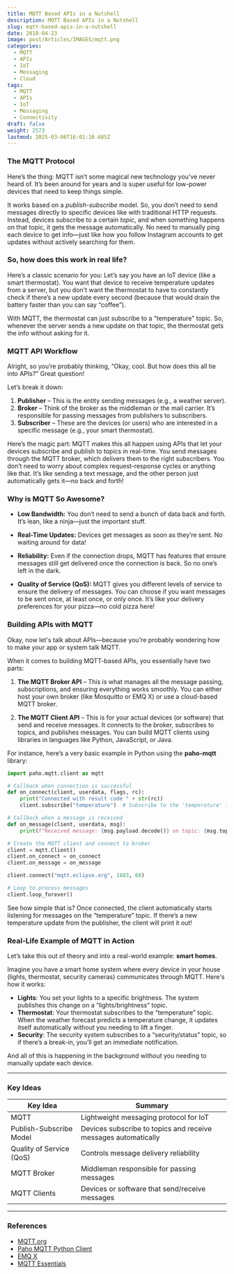 ```yaml
---
title: MQTT Based APIs in a Nutshell
description: MQTT Based APIs in a Nutshell
slug: mqtt-based-apis-in-a-nutshell
date: 2018-04-23
image: post/Articles/IMAGES/mqtt.png
categories:
  - MQTT
  - APIs
  - IoT
  - Messaging
  - Cloud
tags:
  - MQTT
  - APIs
  - IoT
  - Messaging
  - Connectivity
draft: false
weight: 2573
lastmod: 2025-03-06T16:01:10.685Z
---
```

<!-- 
# MQTT Based APIs in a Nutshell

Alright, buckle up because we’re diving into the world of MQTT! 🏄‍♂️

Now, if you're sitting there scratching your head thinking, "What on earth is MQTT?"—don't worry, we’ll get to that in a second. 

But first, let’s just say: **MQTT** (Message Queuing Telemetry Transport) is like the cool, low-maintenance cousin of HTTP. It’s lean, mean, and works great for sending data across the internet. Especially if you’re in the world of IoT (Internet of Things), which is basically all about devices talking to each other.  -->

<!-- 
### What is MQTT?

Imagine you’re at a party, and you want to chat with someone across the room. You could shout across the room, but that’s gonna be a hassle. Or, you could send a text. MQTT is like that cool messaging system that makes sure messages get passed around the party without bothering anyone too much.

It’s lightweight, efficient, and designed to run smoothly even with spotty or limited network connections. This is why it’s the hero of IoT, especially when you have millions of devices trying to talk to each other—like smart fridges, lightbulbs, coffee machines, and more. -->

### The MQTT Protocol

Here’s the thing: MQTT isn’t some magical new technology you’ve never heard of. It’s been around for years and is super useful for low-power devices that need to keep things simple.

It works based on a *publish-subscribe* model. So, you don’t need to send messages directly to specific devices like with traditional HTTP requests. Instead, devices subscribe to a certain *topic*, and when something happens on that topic, it gets the message automatically. No need to manually ping each device to get info—just like how you follow Instagram accounts to get updates without actively searching for them.

### So, how does this work in real life?

Here’s a classic scenario for you: Let’s say you have an IoT device (like a smart thermostat). You want that device to receive temperature updates from a server, but you don't want the thermostat to have to constantly check if there’s a new update every second (because that would drain the battery faster than you can say “coffee”).

With MQTT, the thermostat can just subscribe to a "temperature" topic. So, whenever the server sends a new update on that topic, the thermostat gets the info without asking for it.

### MQTT API Workflow

Alright, so you’re probably thinking, “Okay, cool. But how does this all tie into APIs?” Great question!

Let’s break it down:

1. **Publisher** – This is the entity sending messages (e.g., a weather server).
2. **Broker** – Think of the broker as the middleman or the mail carrier. It’s responsible for passing messages from publishers to subscribers.
3. **Subscriber** – These are the devices (or users) who are interested in a specific message (e.g., your smart thermostat).

Here’s the magic part: MQTT makes this all happen using APIs that let your devices subscribe and publish to topics in real-time. You send messages through the MQTT broker, which delivers them to the right subscribers. You don’t need to worry about complex request-response cycles or anything like that. It’s like sending a text message, and the other person just automatically gets it—no back and forth!

### Why is MQTT So Awesome?

* **Low Bandwidth:** You don’t need to send a bunch of data back and forth. It’s lean, like a ninja—just the important stuff.

* **Real-Time Updates:** Devices get messages as soon as they’re sent. No waiting around for data!

* **Reliability:** Even if the connection drops, MQTT has features that ensure messages still get delivered once the connection is back. So no one’s left in the dark.

* **Quality of Service (QoS):** MQTT gives you different levels of service to ensure the delivery of messages. You can choose if you want messages to be sent once, at least once, or only once. It’s like your delivery preferences for your pizza—no cold pizza here!

### Building APIs with MQTT

Okay, now let's talk about APIs—because you're probably wondering how to make your app or system talk MQTT.

When it comes to building MQTT-based APIs, you essentially have two parts:

1. **The MQTT Broker API** – This is what manages all the message passing, subscriptions, and ensuring everything works smoothly. You can either host your own broker (like Mosquitto or EMQ X) or use a cloud-based MQTT broker.

2. **The MQTT Client API** – This is for your actual devices (or software) that send and receive messages. It connects to the broker, subscribes to topics, and publishes messages. You can build MQTT clients using libraries in languages like Python, JavaScript, or Java.

For instance, here’s a very basic example in Python using the **paho-mqtt** library:

```python
import paho.mqtt.client as mqtt

# Callback when connection is successful
def on_connect(client, userdata, flags, rc):
    print("Connected with result code " + str(rc))
    client.subscribe("temperature")  # Subscribe to the 'temperature' topic

# Callback when a message is received
def on_message(client, userdata, msg):
    print(f"Received message: {msg.payload.decode()} on topic: {msg.topic}")

# Create the MQTT client and connect to broker
client = mqtt.Client()
client.on_connect = on_connect
client.on_message = on_message

client.connect("mqtt.eclipse.org", 1883, 60)

# Loop to process messages
client.loop_forever()
```

See how simple that is? Once connected, the client automatically starts listening for messages on the “temperature” topic. If there’s a new temperature update from the publisher, the client will print it out!

### Real-Life Example of MQTT in Action

Let’s take this out of theory and into a real-world example: **smart homes**.

Imagine you have a smart home system where every device in your house (lights, thermostat, security cameras) communicates through MQTT. Here's how it works:

* **Lights**: You set your lights to a specific brightness. The system publishes this change on a “lights/brightness” topic.
* **Thermostat**: Your thermostat subscribes to the “temperature” topic. When the weather forecast predicts a temperature change, it updates itself automatically without you needing to lift a finger.
* **Security**: The security system subscribes to a “security/status” topic, so if there’s a break-in, you’ll get an immediate notification.

And all of this is happening in the background without you needing to manually update each device.

<!-- ### Conclusion

So there you have it! MQTT in a nutshell. It’s an efficient, lightweight protocol perfect for devices that need to talk to each other in real-time, like those in the ever-growing world of IoT. It’s easy to set up, scales well, and ensures messages get delivered with minimal hassle.

Next time you’re building an IoT system, think MQTT. It’s the MVP of the Internet of Things. 🎉 -->

***

### Key Ideas

| Key Idea                 | Summary                                                        |
| ------------------------ | -------------------------------------------------------------- |
| MQTT                     | Lightweight messaging protocol for IoT                         |
| Publish-Subscribe Model  | Devices subscribe to topics and receive messages automatically |
| Quality of Service (QoS) | Controls message delivery reliability                          |
| MQTT Broker              | Middleman responsible for passing messages                     |
| MQTT Clients             | Devices or software that send/receive messages                 |

***

### References

* [MQTT.org](http://mqtt.org/)
* [Paho MQTT Python Client](https://www.eclipse.org/paho/)
* [EMQ X](https://www.emqx.io/)
* [MQTT Essentials](https://www.hivemq.com/mqtt-essentials/)

```
```
